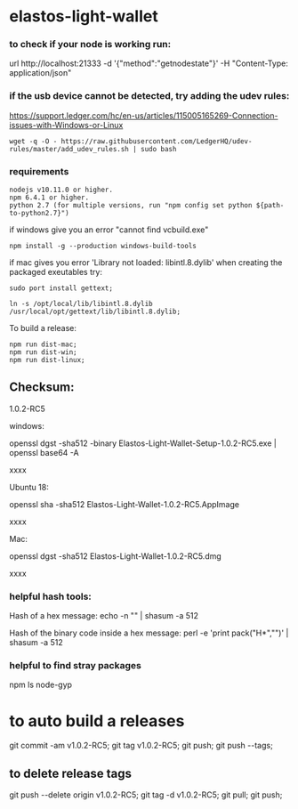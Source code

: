 # elastos-light-wallet

### to check if your node is working run:

url http://localhost:21333 -d '{"method":"getnodestate"}' -H "Content-Type: application/json"

### if the usb device cannot be detected, try adding the udev rules:
https://support.ledger.com/hc/en-us/articles/115005165269-Connection-issues-with-Windows-or-Linux

```
wget -q -O - https://raw.githubusercontent.com/LedgerHQ/udev-rules/master/add_udev_rules.sh | sudo bash
```


### requirements

```
nodejs v10.11.0 or higher.
npm 6.4.1 or higher.
python 2.7 (for multiple versions, run "npm config set python ${path-to-python2.7}")
```

if windows give you an error "cannot find vcbuild.exe"

```
npm install -g --production windows-build-tools
```

if mac gives you error 'Library not loaded: libintl.8.dylib' when creating the packaged exeutables try:

```
sudo port install gettext;

ln -s /opt/local/lib/libintl.8.dylib /usr/local/opt/gettext/lib/libintl.8.dylib;
```

To build a release:
```
npm run dist-mac;
npm run dist-win;
npm run dist-linux;
```


## Checksum:
  1.0.2-RC5

  windows:

  openssl dgst -sha512 -binary Elastos-Light-Wallet-Setup-1.0.2-RC5.exe | openssl base64 -A

  xxxx

  Ubuntu 18:

  openssl sha -sha512 Elastos-Light-Wallet-1.0.2-RC5.AppImage

  xxxx

  Mac:

  openssl dgst -sha512 Elastos-Light-Wallet-1.0.2-RC5.dmg

  xxxx


### helpful hash tools:
Hash of a hex message:
echo -n "<hex>" | shasum -a 512

Hash of the binary code inside a hex message:
perl -e 'print pack("H*","<hex>")' | shasum -a 512

### helpful to find stray packages

npm ls node-gyp


# to auto build a releases
  git commit -am v1.0.2-RC5;
  git tag v1.0.2-RC5;
  git push;
  git push --tags;

## to delete release tags
  git push --delete origin v1.0.2-RC5;
  git tag -d v1.0.2-RC5;
  git pull;
  git push;

